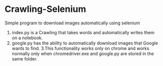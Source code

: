 # Crawling-Selenium
Simple program to download images automatically using selenium

1. index.py is a Crawling that takes words and automatically writes them on a notebook.
2. google.py has the ability to automatically download images that Google wants to find.
3.This functionality works only on chrome and works normally only when chromedriver.exe and google.py are stored in the same folder. 
